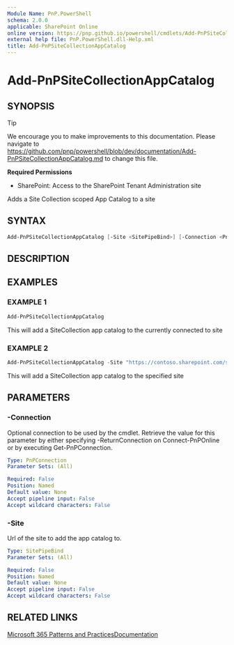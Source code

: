 ```yaml
---
Module Name: PnP.PowerShell
schema: 2.0.0
applicable: SharePoint Online
online version: https://pnp.github.io/powershell/cmdlets/Add-PnPSiteCollectionAppCatalog.html
external help file: PnP.PowerShell.dll-Help.xml
title: Add-PnPSiteCollectionAppCatalog
---
```

  
# Add-PnPSiteCollectionAppCatalog

## SYNOPSIS

> [!TIP]
> We encourage you to make improvements to this documentation. Please navigate to https://github.com/pnp/powershell/blob/dev/documentation/Add-PnPSiteCollectionAppCatalog.md to change this file.


**Required Permissions**

* SharePoint: Access to the SharePoint Tenant Administration site

Adds a Site Collection scoped App Catalog to a site

## SYNTAX

```powershell
Add-PnPSiteCollectionAppCatalog [-Site <SitePipeBind>] [-Connection <PnPConnection>] [<CommonParameters>]
```

## DESCRIPTION

## EXAMPLES

### EXAMPLE 1
```powershell
Add-PnPSiteCollectionAppCatalog
```

This will add a SiteCollection app catalog to the currently connected to site

### EXAMPLE 2
```powershell
Add-PnPSiteCollectionAppCatalog -Site "https://contoso.sharepoint.com/sites/FinanceTeamsite"
```

This will add a SiteCollection app catalog to the specified site

## PARAMETERS

### -Connection
Optional connection to be used by the cmdlet. Retrieve the value for this parameter by either specifying -ReturnConnection on Connect-PnPOnline or by executing Get-PnPConnection.

```yaml
Type: PnPConnection
Parameter Sets: (All)

Required: False
Position: Named
Default value: None
Accept pipeline input: False
Accept wildcard characters: False
```

### -Site
Url of the site to add the app catalog to.

```yaml
Type: SitePipeBind
Parameter Sets: (All)

Required: False
Position: Named
Default value: None
Accept pipeline input: False
Accept wildcard characters: False
```

## RELATED LINKS

[Microsoft 365 Patterns and Practices](https://aka.ms/m365pnp)[Documentation](/sharepoint/dev/general-development/site-collection-app-catalog#configure-and-manage-site-collection-app-catalogs)


